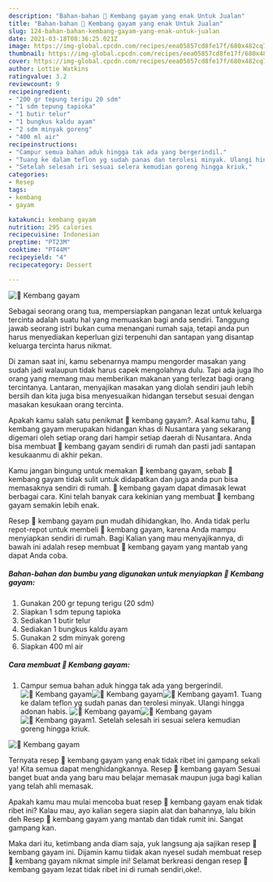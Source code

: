 ```yaml
---
description: "Bahan-bahan 🌻 Kembang gayam yang enak Untuk Jualan"
title: "Bahan-bahan 🌻 Kembang gayam yang enak Untuk Jualan"
slug: 124-bahan-bahan-kembang-gayam-yang-enak-untuk-jualan
date: 2021-03-18T08:36:25.021Z
image: https://img-global.cpcdn.com/recipes/eea05857cd8fe17f/680x482cq70/🌻-kembang-gayam-foto-resep-utama.jpg
thumbnail: https://img-global.cpcdn.com/recipes/eea05857cd8fe17f/680x482cq70/🌻-kembang-gayam-foto-resep-utama.jpg
cover: https://img-global.cpcdn.com/recipes/eea05857cd8fe17f/680x482cq70/🌻-kembang-gayam-foto-resep-utama.jpg
author: Lottie Watkins
ratingvalue: 3.2
reviewcount: 9
recipeingredient:
- "200 gr tepung terigu 20 sdm"
- "1 sdm tepung tapioka"
- "1 butir telur"
- "1 bungkus kaldu ayam"
- "2 sdm minyak goreng"
- "400 ml air"
recipeinstructions:
- "Campur semua bahan aduk hingga tak ada yang bergerindil."
- "Tuang ke dalam teflon yg sudah panas dan terolesi minyak. Ulangi hingga adonan habis."
- "Setelah selesah iri sesuai selera kemudian goreng hingga kriuk."
categories:
- Resep
tags:
- kembang
- gayam

katakunci: kembang gayam 
nutrition: 295 calories
recipecuisine: Indonesian
preptime: "PT23M"
cooktime: "PT44M"
recipeyield: "4"
recipecategory: Dessert

---
```



![🌻 Kembang gayam](https://img-global.cpcdn.com/recipes/eea05857cd8fe17f/680x482cq70/🌻-kembang-gayam-foto-resep-utama.jpg)

Sebagai seorang orang tua, mempersiapkan panganan lezat untuk keluarga tercinta adalah suatu hal yang memuaskan bagi anda sendiri. Tanggung jawab seorang istri bukan cuma menangani rumah saja, tetapi anda pun harus menyediakan keperluan gizi terpenuhi dan santapan yang disantap keluarga tercinta harus nikmat.

Di zaman  saat ini, kamu sebenarnya mampu mengorder masakan yang sudah jadi walaupun tidak harus capek mengolahnya dulu. Tapi ada juga lho orang yang memang mau memberikan makanan yang terlezat bagi orang tercintanya. Lantaran, menyajikan masakan yang diolah sendiri jauh lebih bersih dan kita juga bisa menyesuaikan hidangan tersebut sesuai dengan masakan kesukaan orang tercinta. 



Apakah kamu salah satu penikmat 🌻 kembang gayam?. Asal kamu tahu, 🌻 kembang gayam merupakan hidangan khas di Nusantara yang sekarang digemari oleh setiap orang dari hampir setiap daerah di Nusantara. Anda bisa membuat 🌻 kembang gayam sendiri di rumah dan pasti jadi santapan kesukaanmu di akhir pekan.

Kamu jangan bingung untuk memakan 🌻 kembang gayam, sebab 🌻 kembang gayam tidak sulit untuk didapatkan dan juga anda pun bisa memasaknya sendiri di rumah. 🌻 kembang gayam dapat dimasak lewat berbagai cara. Kini telah banyak cara kekinian yang membuat 🌻 kembang gayam semakin lebih enak.

Resep 🌻 kembang gayam pun mudah dihidangkan, lho. Anda tidak perlu repot-repot untuk membeli 🌻 kembang gayam, karena Anda mampu menyiapkan sendiri di rumah. Bagi Kalian yang mau menyajikannya, di bawah ini adalah resep membuat 🌻 kembang gayam yang mantab yang dapat Anda coba.

<!--inarticleads1-->

##### Bahan-bahan dan bumbu yang digunakan untuk menyiapkan 🌻 Kembang gayam:

1. Gunakan 200 gr tepung terigu (20 sdm)
1. Siapkan 1 sdm tepung tapioka
1. Sediakan 1 butir telur
1. Sediakan 1 bungkus kaldu ayam
1. Gunakan 2 sdm minyak goreng
1. Siapkan 400 ml air




<!--inarticleads2-->

##### Cara membuat 🌻 Kembang gayam:

1. Campur semua bahan aduk hingga tak ada yang bergerindil.
<img src="https://img-global.cpcdn.com/steps/9ae0755fce8c9048/160x128cq70/🌻-kembang-gayam-langkah-memasak-1-foto.jpg" alt="🌻 Kembang gayam"><img src="https://img-global.cpcdn.com/steps/25915e7132829244/160x128cq70/🌻-kembang-gayam-langkah-memasak-1-foto.jpg" alt="🌻 Kembang gayam"><img src="https://img-global.cpcdn.com/steps/5281fe6850bbfcb4/160x128cq70/🌻-kembang-gayam-langkah-memasak-1-foto.jpg" alt="🌻 Kembang gayam">1. Tuang ke dalam teflon yg sudah panas dan terolesi minyak. Ulangi hingga adonan habis.
<img src="https://img-global.cpcdn.com/steps/1e0459d7bd9d9915/160x128cq70/🌻-kembang-gayam-langkah-memasak-2-foto.jpg" alt="🌻 Kembang gayam"><img src="https://img-global.cpcdn.com/steps/97de90a3b38cac28/160x128cq70/🌻-kembang-gayam-langkah-memasak-2-foto.jpg" alt="🌻 Kembang gayam"><img src="https://img-global.cpcdn.com/steps/e8aa0057489bcc1d/160x128cq70/🌻-kembang-gayam-langkah-memasak-2-foto.jpg" alt="🌻 Kembang gayam">1. Setelah selesah iri sesuai selera kemudian goreng hingga kriuk.
<img src="https://img-global.cpcdn.com/steps/02db18bc591e1c56/160x128cq70/🌻-kembang-gayam-langkah-memasak-3-foto.jpg" alt="🌻 Kembang gayam">



Ternyata resep 🌻 kembang gayam yang enak tidak ribet ini gampang sekali ya! Kita semua dapat menghidangkannya. Resep 🌻 kembang gayam Sesuai banget buat anda yang baru mau belajar memasak maupun juga bagi kalian yang telah ahli memasak.

Apakah kamu mau mulai mencoba buat resep 🌻 kembang gayam enak tidak ribet ini? Kalau mau, ayo kalian segera siapin alat dan bahannya, lalu bikin deh Resep 🌻 kembang gayam yang mantab dan tidak rumit ini. Sangat gampang kan. 

Maka dari itu, ketimbang anda diam saja, yuk langsung aja sajikan resep 🌻 kembang gayam ini. Dijamin kamu tiidak akan nyesel sudah membuat resep 🌻 kembang gayam nikmat simple ini! Selamat berkreasi dengan resep 🌻 kembang gayam lezat tidak ribet ini di rumah sendiri,oke!.

